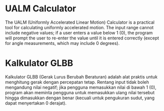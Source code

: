 # UALM Calculator
The UALM (Uniformly Accelerated Linear Motion) Calculator is a practical tool for calculating uniformly accelerated motion. The input range cannot include negative values; if a user enters a value below 1 (0), the program will prompt the user to re-enter the value until it is entered correctly (except for angle measurements, which may include 0 degrees).

# Kalkulator GLBB
Kalkulator GLBB (Gerak Lurus Berubah Beraturan) adalah alat praktis untuk menghitung gerak dengan percepatan tetap. Rentang input tidak boleh mengandung nilai negatif; jika pengguna memasukkan nilai di bawah 1 (0), program akan meminta pengguna untuk memasukkan ulang nilai tersebut hingga dimasukkan dengan benar (kecuali untuk pengukuran sudut, yang dapat menyertakan 0 derajat).
